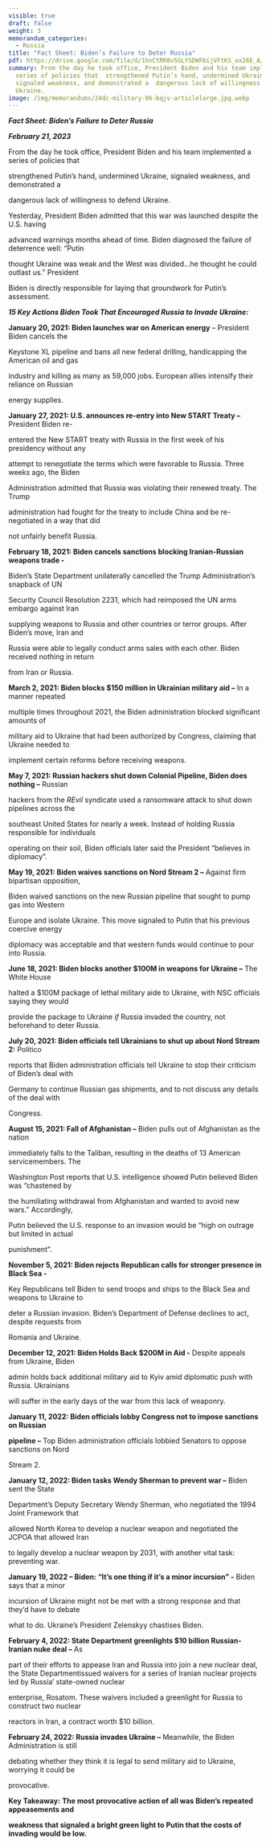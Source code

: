 ```yaml
---
visible: true
draft: false
weight: 3
memorandum_categories:
  - Russia
title: "Fact Sheet: Biden’s Failure to Deter Russia"
pdf: https://drive.google.com/file/d/1hnCtRR8v5GLYSDWFbijVFtKS_ox26E_A/view?usp=sharing
summary: From the day he took office, President Biden and his team implemented a
  series of policies that  strengthened Putin’s hand, undermined Ukraine,
  signaled weakness, and demonstrated a  dangerous lack of willingness to defend
  Ukraine.
image: /img/memorandums/24dc-military-06-bqjv-articlelarge.jpg.webp
---
```

***Fact Sheet: Biden’s Failure to Deter Russia***

***February 21, 2023***

From the day he took office, President Biden and his team implemented a series of policies that

strengthened Putin’s hand, undermined Ukraine, signaled weakness, and demonstrated a

dangerous lack of willingness to defend Ukraine.



Yesterday, President Biden admitted that this war was launched despite the U.S. having

advanced warnings months ahead of time. Biden diagnosed the failure of deterrence well: “Putin

thought Ukraine was weak and the West was divided…he thought he could outlast us.” President

Biden is directly responsible for laying that groundwork for Putin’s assessment.



***15 Key Actions Biden Took That Encouraged Russia to Invade Ukraine:***

**January 20, 2021: Biden launches war on American energy** – President Biden cancels the

Keystone XL pipeline and bans all new federal drilling, handicapping the American oil and gas

industry and killing as many as 59,000 jobs. European allies intensify their reliance on Russian

energy supplies.



**January 27, 2021: U.S. announces re-entry into New START Treaty –** President Biden re-

entered the New START treaty with Russia in the first week of his presidency without any

attempt to renegotiate the terms which were favorable to Russia. Three weeks ago, the Biden

Administration admitted that Russia was violating their renewed treaty. The Trump

administration had fought for the treaty to include China and be re-negotiated in a way that did

not unfairly benefit Russia.



**February 18, 2021: Biden cancels sanctions blocking Iranian-Russian weapons trade -**

Biden’s State Department unilaterally cancelled the Trump Administration’s snapback of UN

Security Council Resolution 2231, which had reimposed the UN arms embargo against Iran

supplying weapons to Russia and other countries or terror groups. After Biden’s move, Iran and

Russia were able to legally conduct arms sales with each other. Biden received nothing in return

from Iran or Russia.



**March 2, 2021: Biden blocks $150 million in Ukrainian military aid –** In a manner repeated

multiple times throughout 2021, the Biden administration blocked significant amounts of

military aid to Ukraine that had been authorized by Congress, claiming that Ukraine needed to

implement certain reforms before receiving weapons.



**May 7, 2021: Russian hackers shut down Colonial Pipeline, Biden does nothing –** Russian

hackers from the *REvil* syndicate used a ransomware attack to shut down pipelines across the

southeast United States for nearly a week. Instead of holding Russia responsible for individuals

operating on their soil, Biden officials later said the President “believes in diplomacy”.



**May 19, 2021: Biden waives sanctions on Nord Stream 2 –** Against firm bipartisan opposition,

Biden waived sanctions on the new Russian pipeline that sought to pump gas into Western

Europe and isolate Ukraine. This move signaled to Putin that his previous coercive energy

diplomacy was acceptable and that western funds would continue to pour into Russia.



**June 18, 2021: Biden blocks another $100M in weapons for Ukraine –** The White House

halted a $100M package of lethal military aide to Ukraine, with NSC officials saying they would

provide the package to Ukraine *if* Russia invaded the country, not beforehand to deter Russia.



**July 20, 2021: Biden officials tell Ukrainians to shut up about Nord Stream 2:** Politico

reports that Biden administration officials tell Ukraine to stop their criticism of Biden’s deal with

Germany to continue Russian gas shipments, and to not discuss any details of the deal with

Congress.



**August 15, 2021: Fall of Afghanistan –** Biden pulls out of Afghanistan as the nation

immediately falls to the Taliban, resulting in the deaths of 13 American servicemembers. The

Washington Post reports that U.S. intelligence showed Putin believed Biden was “chastened by

the humiliating withdrawal from Afghanistan and wanted to avoid new wars.” Accordingly,

Putin believed the U.S. response to an invasion would be “high on outrage but limited in actual

punishment”.



**November 5, 2021: Biden rejects Republican calls for stronger presence in Black Sea -**

Key Republicans tell Biden to send troops and ships to the Black Sea and weapons to Ukraine to

deter a Russian invasion. Biden’s Department of Defense declines to act, despite requests from

Romania and Ukraine.



**December 12, 2021: Biden Holds Back $200M in Aid -** Despite appeals from Ukraine, Biden

admin holds back additional military aid to Kyiv amid diplomatic push with Russia. Ukrainians

will suffer in the early days of the war from this lack of weaponry.



**January 11, 2022: Biden officials lobby Congress not to impose sanctions on Russian**

**pipeline –** Top Biden administration officials lobbied Senators to oppose sanctions on Nord

Stream 2.



**January 12, 2022: Biden tasks Wendy Sherman to prevent war –** Biden sent the State

Department’s Deputy Secretary Wendy Sherman, who negotiated the 1994 Joint Framework that

allowed North Korea to develop a nuclear weapon and negotiated the JCPOA that allowed Iran

to legally develop a nuclear weapon by 2031, with another vital task: preventing war.



**January 19, 2022 – Biden: “It’s one thing if it’s a minor incursion” -** Biden says that a minor

incursion of Ukraine might not be met with a strong response and that they’d have to debate

what to do. Ukraine’s President Zelenskyy chastises Biden.



**February 4, 2022: State Department greenlights $10 billion Russian-Iranian nuke deal –** As

part of their efforts to appease Iran and Russia into join a new nuclear deal, the State Departmentissued waivers for a series of Iranian nuclear projects led by Russia’ state-owned nuclear

enterprise, Rosatom. These waivers included a greenlight for Russia to construct two nuclear

reactors in Iran, a contract worth $10 billion.



**February 24, 2022: Russia invades Ukraine –** Meanwhile, the Biden Administration is still

debating whether they think it is legal to send military aid to Ukraine, worrying it could be

provocative.





**Key Takeaway:** **The most provocative action of all was Biden’s repeated appeasements and**

**weakness that signaled a bright green light to Putin that the costs of invading would be low.**